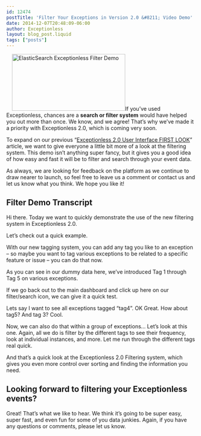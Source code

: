 ```yaml
---
id: 12474
postTitle: 'Filter Your Exceptions in Version 2.0 &#8211; Video Demo'
date: 2014-12-07T20:48:09-06:00
author: Exceptionless
layout: blog_post.liquid
tags: ["posts"]
---
```

<img loading="lazy" class="alignright size-medium wp-image-12475" style="margin-left: 15px;" src="http://exceptionless.com/assets/tag-filter2-resized.gif" alt="ElasticSearch Exceptionless Filter Demo" width="300" height="150" data-id="12475" />If you&#8217;ve used Exceptionless, chances are a **search or filter system** would have helped you out more than once. We know, and we agree! That&#8217;s why we&#8217;ve made it a priority with Exceptionless 2.0, which is coming very soon.

To expand on our previous &#8220;[Exceptionless 2.0 User Interface FIRST LOOK](/exceptionless-2-0-user-interface-first-look/ "Exceptionless 2.0 User Interface FIRST LOOK")&#8221; article, we want to give everyone a little bit more of a look at the filtering system. This demo isn&#8217;t anything super fancy, but it gives you a good idea of how easy and fast it will be to filter and search through your event data.

As always, we are looking for feedback on the platform as we continue to draw nearer to launch, so feel free to leave us a comment or contact us and let us know what you think. We hope you like it!<!--more-->

<div class="videoWrapper">
</div>

## Filter Demo Transcript

Hi there. Today we want to quickly demonstrate the use of the new filtering system in Exceptionless 2.0.

Let&#8217;s check out a quick example.

With our new tagging system, you can add any tag you like to an exception &#8211; so maybe you want to tag various exceptions to be related to a specific feature or issue &#8211; you can do that now.

As you can see in our dummy data here, we&#8217;ve introduced Tag 1 through Tag 5 on various exceptions.

If we go back out to the main dashboard and click up here on our filter/search icon, we can give it a quick test.

Lets say I want to see all exceptions tagged &#8220;tag4&#8221;. OK Great. How about tag5? And tag 3? Cool.

Now, we can also do that within a group of exceptions&#8230; Let&#8217;s look at this one. Again, all we do is filter by the different tags to see their frequency, look at individual instances, and more. Let me run through the different tags real quick.

And that&#8217;s a quick look at the Exceptionless 2.0 Filtering system, which gives you even more control over sorting and finding the information you need.

## Looking forward to filtering your Exceptionless events?

Great! That&#8217;s what we like to hear. We think it&#8217;s going to be super easy, super fast, and even fun for some of you data junkies. Again, if you have any questions or comments, please let us know.
